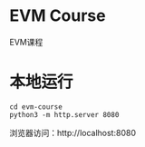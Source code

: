 # EVM Course

EVM课程

# 本地运行
```
cd evm-course
python3 -m http.server 8080
```

浏览器访问：http://localhost:8080